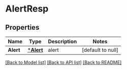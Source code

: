 # AlertResp

## Properties
Name | Type | Description | Notes
------------ | ------------- | ------------- | -------------
**Alert** | [***Alert**](Alert.md) | alert | [default to null]

[[Back to Model list]](../README.md#documentation-for-models) [[Back to API list]](../README.md#documentation-for-api-endpoints) [[Back to README]](../README.md)


